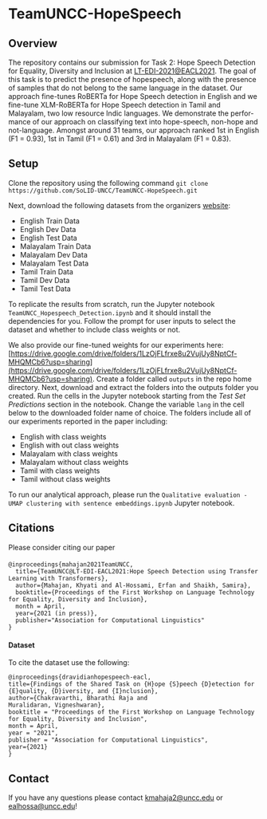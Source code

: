 # TeamUNCC-HopeSpeech
 
 ## Overview
The repository contains our submission for Task  2:    Hope  Speech  Detection  for  Equality,  Diversity  and  Inclusion at  [LT-EDI-2021@EACL2021](https://sites.google.com/view/lt-edi-2021). The  goal  of this  task  is  to  predict  the  presence  of  hopespeech,  along  with  the  presence  of  samples that  do  not  belong  to  the  same  language  in the dataset. Our approach  fine-tunes  RoBERTa  for  Hope  Speech  detection in  English  and we fine-tune XLM-RoBERTa for Hope Speech detection in Tamil  and  Malayalam,  two  low  resource  Indic  languages. We  demonstrate  the  perfor-mance  of  our  approach  on  classifying  text into hope-speech, non-hope and not-language.  Amongst around 31 teams, our approach ranked 1st in English (F1 = 0.93), 1st in Tamil (F1 = 0.61) and 3rd in Malayalam (F1 = 0.83).

## Setup

Clone the repository using the following command ``git clone https://github.com/SoLID-UNCC/TeamUNCC-HopeSpeech.git``

Next, download the following datasets from the organizers [website](https://competitions.codalab.org/competitions/27653#participate-get-data):
 - English Train Data
 - English Dev Data
 - English Test Data
 - Malayalam Train Data
 - Malayalam Dev Data
 - Malayalam Test Data
 - Tamil Train Data
 - Tamil Dev Data
 - Tamil Test Data


To replicate the results from scratch, run the Jupyter notebook ``TeamUNCC_Hopespeech_Detection.ipynb`` and it should install the dependencies for you. Follow the prompt for user inputs to select the dataset and whether to include class weights or not. 

We also provide our fine-tuned weights for our experiments here: [https://drive.google.com/drive/folders/1LzOjFLfrxe8u2VujUy8NptCf-MHQMCb6?usp=sharing](https://drive.google.com/drive/folders/1LzOjFLfrxe8u2VujUy8NptCf-MHQMCb6?usp=sharing). Create a folder called `outputs`  in the repo home directory. Next, download and extract the folders into the outputs folder you created.  Run the cells in the Jupyter notebook starting from the *Test Set Predictions* section in the notebook. Change the variable `lang` in the cell below to the downloaded folder name of choice. The folders include all of our experiments reported in the paper including:
 - English with class weights
 - English with out class weights
 - Malayalam with class weights
 - Malayalam without class weights
 - Tamil with class weights
 - Tamil without class weights


To run our analytical approach, please run the ``Qualitative evaluation - UMAP clustering with sentence embeddings.ipynb`` Jupyter notebook.






## Citations

Please consider citing our paper
####

```
@inproceedings{mahajan2021TeamUNCC,
  title={TeamUNCC@LT-EDI-EACL2021:Hope Speech Detection using Transfer Learning with Transformers},
  author={Mahajan, Khyati and Al-Hossami, Erfan and Shaikh, Samira},
  booktitle={Proceedings of the First Workshop on Language Technology for Equality, Diversity and Inclusion},
  month = April,
  year={2021 (in press)},
  publisher="Association for Computational Linguistics"
}
```


#### Dataset

To cite the dataset use the following:
```
@inproceedings{dravidianhopespeech-eacl,
title={Findings of the Shared Task on {H}ope {S}peech {D}etection for {E}quality, {D}iversity, and {I}nclusion},
author={Chakravarthi, Bharathi Raja and
Muralidaran, Vigneshwaran},
booktitle = "Proceedings of the First Workshop on Language Technology for Equality, Diversity and Inclusion",
month = April,
year = "2021",
publisher = "Association for Computational Linguistics",
year={2021}
}
```

## Contact

If you have any questions please contact kmahaja2@uncc.edu or ealhossa@uncc.edu!
